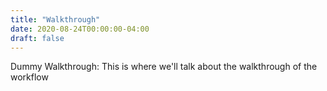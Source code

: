 ```yaml
---
title: "Walkthrough"
date: 2020-08-24T00:00:00-04:00
draft: false
---
```

Dummy Walkthrough: This is where we'll talk about the walkthrough of the workflow
